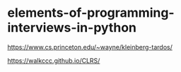 # elements-of-programming-interviews-in-python

https://www.cs.princeton.edu/~wayne/kleinberg-tardos/

https://walkccc.github.io/CLRS/
